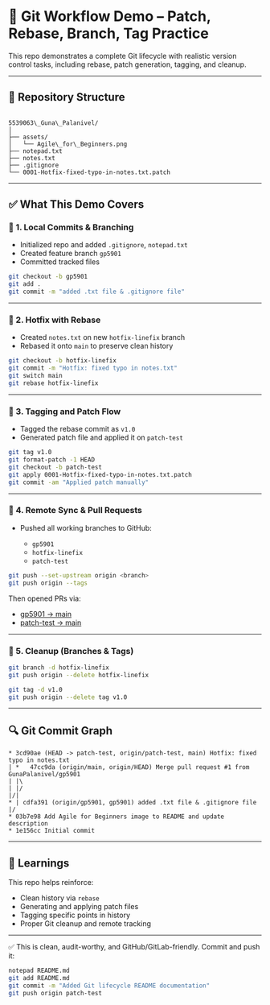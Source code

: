 # 🔧 Git Workflow Demo – Patch, Rebase, Branch, Tag Practice

This repo demonstrates a complete Git lifecycle with realistic version control tasks, including rebase, patch generation, tagging, and cleanup.

---

## 📁 Repository Structure

```

5539063\_Guna\_Palanivel/
│
├── assets/
│   └── Agile\_for\_Beginners.png
├── notepad.txt
├── notes.txt
├── .gitignore
└── 0001-Hotfix-fixed-typo-in-notes.txt.patch

````

---

## ✅ What This Demo Covers

### 🔹 1. Local Commits & Branching
- Initialized repo and added `.gitignore`, `notepad.txt`
- Created feature branch `gp5901`
- Committed tracked files

```bash
git checkout -b gp5901
git add .
git commit -m "added .txt file & .gitignore file"
````

---

### 🔹 2. Hotfix with Rebase

* Created `notes.txt` on new `hotfix-linefix` branch
* Rebased it onto `main` to preserve clean history

```bash
git checkout -b hotfix-linefix
git commit -m "Hotfix: fixed typo in notes.txt"
git switch main
git rebase hotfix-linefix
```

---

### 🔹 3. Tagging and Patch Flow

* Tagged the rebase commit as `v1.0`
* Generated patch file and applied it on `patch-test`

```bash
git tag v1.0
git format-patch -1 HEAD
git checkout -b patch-test
git apply 0001-Hotfix-fixed-typo-in-notes.txt.patch
git commit -am "Applied patch manually"
```

---

### 🔹 4. Remote Sync & Pull Requests

* Pushed all working branches to GitHub:

  * `gp5901`
  * `hotfix-linefix`
  * `patch-test`

```bash
git push --set-upstream origin <branch>
git push origin --tags
```

Then opened PRs via:

* [gp5901 → main](https://github.com/GunaPalanivel/5539063_Guna_Palanivel/pull/new/gp5901)
* [patch-test → main](https://github.com/GunaPalanivel/5539063_Guna_Palanivel/pull/new/patch-test)

---

### 🔹 5. Cleanup (Branches & Tags)

```bash
git branch -d hotfix-linefix
git push origin --delete hotfix-linefix

git tag -d v1.0
git push origin --delete tag v1.0
```

---

## 🔍 Git Commit Graph

```
* 3cd90ae (HEAD -> patch-test, origin/patch-test, main) Hotfix: fixed typo in notes.txt
| *   47cc9da (origin/main, origin/HEAD) Merge pull request #1 from GunaPalanivel/gp5901
| |\
| |/
|/|
* | cdfa391 (origin/gp5901, gp5901) added .txt file & .gitignore file
|/
* 03b7e98 Add Agile for Beginners image to README and update description
* 1e156cc Initial commit
```

---

## 🧠 Learnings

This repo helps reinforce:

* Clean history via `rebase`
* Generating and applying patch files
* Tagging specific points in history
* Proper Git cleanup and remote tracking



---

✅ This is clean, audit-worthy, and GitHub/GitLab-friendly. Commit and push it:

```bash
notepad README.md
git add README.md
git commit -m "Added Git lifecycle README documentation"
git push origin patch-test
````


